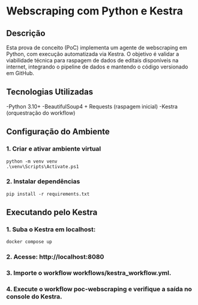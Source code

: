 # Webscraping com Python e Kestra

## Descrição

Esta prova de conceito (PoC) implementa um agente de webscraping em Python, com execução automatizada via Kestra.
O objetivo é validar a viabilidade técnica para raspagem de dados de editais disponíveis na internet, integrando o pipeline de dados e mantendo o código versionado em GitHub.

## Tecnologias Utilizadas

-Python 3.10+
-BeautifulSoup4 + Requests (raspagem inicial)
-Kestra (orquestração do workflow)

## Configuração do Ambiente
### 1. Criar e ativar ambiente virtual

```terminal
python -m venv venv
.\venv\Scripts\Activate.ps1
```

### 2. Instalar dependências

```terminal
pip install -r requirements.txt
```

## Executando pelo Kestra

### 1. Suba o Kestra em localhost:

```terminal
docker compose up
```

### 2. Acesse: http://localhost:8080

### 3. Importe o workflow workflows/kestra_workflow.yml.

### 4. Execute o workflow poc-webscraping e verifique a saída no console do Kestra.